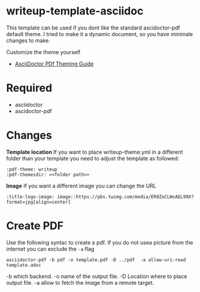 # writeup-template-asciidoc

This template can be used if you dont like the standard ascidoctor-pdf default theme. I tried to make it a dynamic document, so you have minimale changes to make. 

Customize the theme yourself
* [AsciiDoctor PDf Theming Guide](https://github.com/asciidoctor/asciidoctor-pdf/blob/master/docs/theming-guide.adoc)



# Required 

* asciidoctor 
* ascidoctor-pdf 

# Changes 
__Template location__
If you want to place writeup-theme.yml in a different folder than your template you need to adjust the template as followed: 

```
:pdf-theme: writeup
:pdf-themesdir: <<folder path>> 
```

__Image__
If you want a different image you can change the URL

```
:title-logo-image: image::https://pbs.twimg.com/media/EROZoCLWsAEL99X?format=jpg[align=center]
```

# Create PDF 
Use the following syntac to create a pdf. If you do not usea picture from the internet you can exclude the ``-a`` flag

```
asciidoctor-pdf -b pdf -o template.pdf -D ../pdf  -a allow-uri-read template.adoc

```
-b	which backend. 
-o	name of the output file. 
-D 	Location where to place output file. 
-a 	allow to fetch the image from a remote target. 
```

